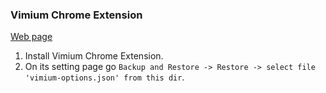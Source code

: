 ### Vimium Chrome Extension
[Web page](https://chrome.google.com/webstore/detail/vimium/dbepggeogbaibhgnhhndojpepiihcmeb?hl=en)

1. Install Vimium Chrome Extension.
2. On its setting page go ```Backup and Restore -> Restore -> select file 'vimium-options.json' from this dir```.



